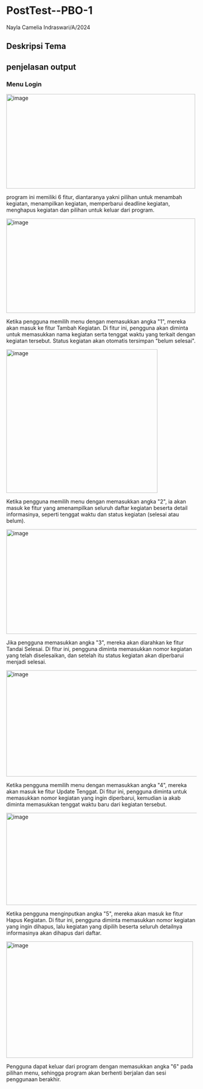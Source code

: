 # PostTest--PBO-1
Nayla Camelia Indraswari/A/2024

## Deskripsi Tema
## penjelasan output
### Menu Login

<img width="500" height="250" alt="image" src="https://github.com/user-attachments/assets/81a20764-64dc-48e1-a1ca-4b34da29a567" />

program ini memiliki 6 fitur, diantaranya yakni pilihan untuk menambah kegiatan, menampilkan kegiatan, memperbarui deadline kegiatan, menghapus kegiatan dan pilihan untuk keluar dari program.


<img width="500" height="250" alt="image" src="https://github.com/user-attachments/assets/362685de-c33a-43e2-a11b-ec33aad786ea" />

Ketika pengguna memilih menu dengan memasukkan angka "1", mereka akan masuk ke fitur Tambah Kegiatan. Di fitur ini, pengguna akan diminta untuk memasukkan nama kegiatan serta tenggat waktu yang terkait dengan kegiatan tersebut. Status kegiatan akan otomatis tersimpan "belum selesai".

<img width="400" height="380" alt="image" src="https://github.com/user-attachments/assets/09c0b7bf-bf10-483a-854a-b446a887d4e3" />

Ketika pengguna memilih menu dengan memasukkan angka "2", ia akan masuk ke fitur yang amenampilkan seluruh daftar kegiatan beserta detail informasinya, seperti tenggat waktu dan status kegiatan (selesai atau belum).

<img width="589" height="277" alt="image" src="https://github.com/user-attachments/assets/9c1dcd9d-18f1-4961-91fa-0c955c70c17d" />

Jika pengguna memasukkan angka "3", mereka akan diarahkan ke fitur Tandai Selesai. Di fitur ini, pengguna diminta memasukkan nomor kegiatan yang telah diselesaikan, dan setelah itu status kegiatan akan diperbarui menjadi selesai.

<img width="555" height="281" alt="image" src="https://github.com/user-attachments/assets/61baef3b-c996-4426-b208-a837cc202edf" />

Ketika pengguna memilih menu dengan memasukkan angka "4", mereka akan masuk ke fitur Update Tenggat. Di fitur ini, pengguna diminta untuk memasukkan nomor kegiatan yang ingin diperbarui, kemudian ia akab diminta memasukkan tenggat waktu baru dari kegiatan tersebut.

<img width="566" height="244" alt="image" src="https://github.com/user-attachments/assets/89eab1e9-9fb5-4245-9b92-32f3fb84cbb1" />

Ketika pengguna menginputkan angka "5", mereka akan masuk ke fitur Hapus Kegiatan. Di fitur ini, pengguna diminta memasukkan nomor kegiatan yang ingin dihapus, lalu kegiatan yang dipilih beserta seluruh detailnya informasinya akan dihapus dari daftar.

<img width="494" height="308" alt="image" src="https://github.com/user-attachments/assets/872fe895-450a-489a-940e-2bee874471b9" />

Pengguna dapat keluar dari program dengan memasukkan angka "6" pada pilihan menu, sehingga program akan berhenti berjalan dan sesi penggunaan berakhir.







